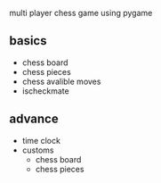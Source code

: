 multi player chess game using pygame
## basics
- chess board
- chess pieces
- chess avalible moves
- ischeckmate
## advance
- time clock
- customs
  - chess board
  - chess pieces